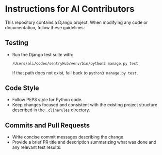 # Instructions for AI Contributors

This repository contains a Django project. When modifying any code or documentation, follow these guidelines:

## Testing

- Run the Django test suite with:
  ```bash
  /Users/ali/codes/sentryHub/venv/bin/python3 manage.py test
  ```
  If that path does not exist, fall back to `python3 manage.py test`.

## Code Style

- Follow PEP8 style for Python code.
- Keep changes focused and consistent with the existing project structure described in the `.clinerules` directory.

## Commits and Pull Requests

- Write concise commit messages describing the change.
- Provide a brief PR title and description summarizing what was done and any relevant test results.

